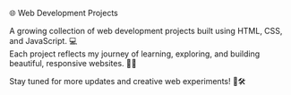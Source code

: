 🌐 Web Development Projects

A growing collection of web development projects built using HTML, CSS, and JavaScript. 💻  
Each project reflects my journey of learning, exploring, and building beautiful, responsive websites. 🚀✨

Stay tuned for more updates and creative web experiments! 🎨🛠️  
